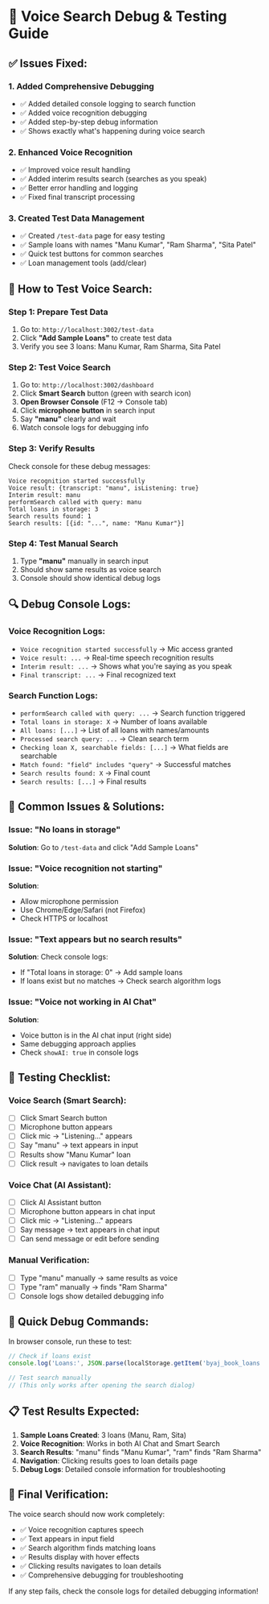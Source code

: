 # 🔧 Voice Search Debug & Testing Guide

## ✅ Issues Fixed:

### 1. **Added Comprehensive Debugging**
- ✅ Added detailed console logging to search function
- ✅ Added voice recognition debugging
- ✅ Added step-by-step debug information
- ✅ Shows exactly what's happening during voice search

### 2. **Enhanced Voice Recognition**
- ✅ Improved voice result handling
- ✅ Added interim results search (searches as you speak)
- ✅ Better error handling and logging
- ✅ Fixed final transcript processing

### 3. **Created Test Data Management**
- ✅ Created `/test-data` page for easy testing
- ✅ Sample loans with names "Manu Kumar", "Ram Sharma", "Sita Patel" 
- ✅ Quick test buttons for common searches
- ✅ Loan management tools (add/clear)

## 🧪 How to Test Voice Search:

### Step 1: Prepare Test Data
1. Go to: `http://localhost:3002/test-data`
2. Click **"Add Sample Loans"** to create test data
3. Verify you see 3 loans: Manu Kumar, Ram Sharma, Sita Patel

### Step 2: Test Voice Search
1. Go to: `http://localhost:3002/dashboard`
2. Click **Smart Search** button (green with search icon)
3. **Open Browser Console** (F12 → Console tab)
4. Click **microphone button** in search input
5. Say **"manu"** clearly and wait
6. Watch console logs for debugging info

### Step 3: Verify Results
Check console for these debug messages:
```
Voice recognition started successfully
Voice result: {transcript: "manu", isListening: true}
Interim result: manu
performSearch called with query: manu
Total loans in storage: 3
Search results found: 1
Search results: [{id: "...", name: "Manu Kumar"}]
```

### Step 4: Test Manual Search
1. Type **"manu"** manually in search input
2. Should show same results as voice search
3. Console should show identical debug logs

## 🔍 Debug Console Logs:

### Voice Recognition Logs:
- `Voice recognition started successfully` → Mic access granted
- `Voice result: ...` → Real-time speech recognition results
- `Interim result: ...` → Shows what you're saying as you speak
- `Final transcript: ...` → Final recognized text

### Search Function Logs:
- `performSearch called with query: ...` → Search function triggered  
- `Total loans in storage: X` → Number of loans available
- `All loans: [...]` → List of all loans with names/amounts
- `Processed search query: ...` → Clean search term
- `Checking loan X, searchable fields: [...]` → What fields are searchable
- `Match found: "field" includes "query"` → Successful matches
- `Search results found: X` → Final count
- `Search results: [...]` → Final results

## 🐛 Common Issues & Solutions:

### Issue: "No loans in storage"
**Solution**: Go to `/test-data` and click "Add Sample Loans"

### Issue: "Voice recognition not starting"
**Solution**: 
- Allow microphone permission
- Use Chrome/Edge/Safari (not Firefox)
- Check HTTPS or localhost

### Issue: "Text appears but no search results"
**Solution**: Check console logs:
- If "Total loans in storage: 0" → Add sample loans
- If loans exist but no matches → Check search algorithm logs

### Issue: "Voice not working in AI Chat"  
**Solution**: 
- Voice button is in the AI chat input (right side)
- Same debugging approach applies
- Check `showAI: true` in console logs

## 📱 Testing Checklist:

### Voice Search (Smart Search):
- [ ] Click Smart Search button
- [ ] Microphone button appears
- [ ] Click mic → "Listening..." appears  
- [ ] Say "manu" → text appears in input
- [ ] Results show "Manu Kumar" loan
- [ ] Click result → navigates to loan details

### Voice Chat (AI Assistant):
- [ ] Click AI Assistant button  
- [ ] Microphone button appears in chat input
- [ ] Click mic → "Listening..." appears
- [ ] Say message → text appears in chat input
- [ ] Can send message or edit before sending

### Manual Verification:
- [ ] Type "manu" manually → same results as voice
- [ ] Type "ram" manually → finds "Ram Sharma"
- [ ] Console logs show detailed debugging info

## 🔧 Quick Debug Commands:

In browser console, run these to test:
```javascript
// Check if loans exist
console.log('Loans:', JSON.parse(localStorage.getItem('byaj_book_loans') || '[]'))

// Test search manually
// (This only works after opening the search dialog)
```

## 📋 Test Results Expected:

1. **Sample Loans Created**: 3 loans (Manu, Ram, Sita)
2. **Voice Recognition**: Works in both AI Chat and Smart Search  
3. **Search Results**: "manu" finds "Manu Kumar", "ram" finds "Ram Sharma"
4. **Navigation**: Clicking results goes to loan details page
5. **Debug Logs**: Detailed console information for troubleshooting

## 🚀 Final Verification:

The voice search should now work completely:
- ✅ Voice recognition captures speech
- ✅ Text appears in input field
- ✅ Search algorithm finds matching loans  
- ✅ Results display with hover effects
- ✅ Clicking results navigates to loan details
- ✅ Comprehensive debugging for troubleshooting

If any step fails, check the console logs for detailed debugging information!
